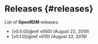 Releases     {#releases}
=========

List of <b>OpenRDM</b> releases:

+ [v0.0.0](@ref v000) (August 22, 2019)
+ [v0.1.0](@ref v010) (August 22, 2019)
